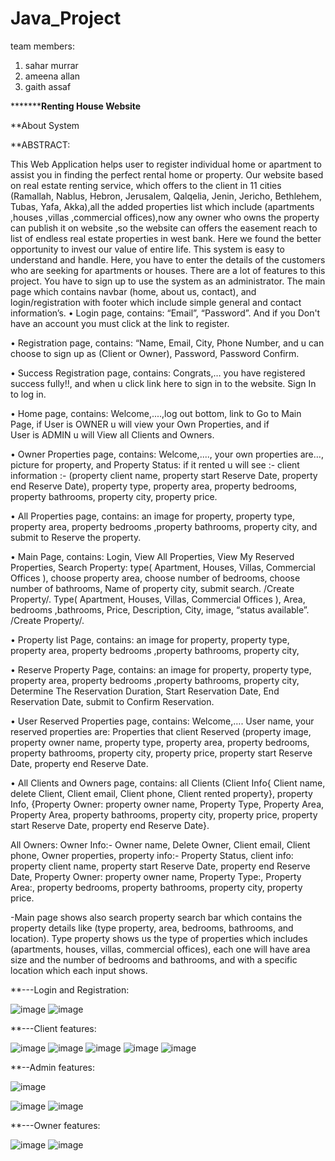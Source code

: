 # Java_Project
team members:
1. sahar murrar
2. ameena allan
3. gaith assaf



***********************************Renting House Website****************************



**About System



**ABSTRACT: 



This Web Application helps user to register individual home or apartment to assist you in finding the perfect rental home or property. 
Our website based on real estate renting service, which offers to the client in 11 cities (Ramallah, Nablus, Hebron, Jerusalem, Qalqelia, Jenin, Jericho, Bethlehem, Tubas, Yafa, Akka),all the added properties list which include (apartments ,houses ,villas ,commercial offices),now any owner who owns the property can publish it on website ,so the website can offers the easement reach to list of endless real estate properties in west bank.
Here we found the better opportunity to invest our value of entire life. This system is easy to understand and handle. Here, you have to enter the details of the customers who are seeking for apartments or houses. There are a lot of features to this project. You have to sign up to use the system as an administrator.
The main page which contains navbar (home, about us, contact), and login/registration with footer which include simple general and contact information’s.
•	Login page, contains: “Email”, “Password”. 
And if you Don't have an account you must click at the link to register. 

•	Registration page, contains: “Name, Email, City, Phone Number, and u can choose to sign up as (Client or Owner), Password, Password Confirm.

•	Success Registration page,  contains: Congrats,… you have registered success fully!!, and when u click  link here to sign in to the website. Sign In to log in.

•	Home page, contains: Welcome,....,log out bottom, link to Go to Main Page, if User is OWNER u will view your Own Properties, and if  
User is ADMIN u will View all Clients and Owners. 

•	Owner Properties page, contains: Welcome,...., your own properties are…, picture for property, and Property Status: if it rented u will see :-
client information :- (property client name, property start Reserve Date, property end Reserve Date), property type, property area, property bedrooms,
property bathrooms, property city, property price.

•	All Properties page, contains: an image for property, property type,   property area, property bedrooms ,property bathrooms, property city, and submit to Reserve the property.

•	Main Page, contains: Login, View All Properties, View My Reserved Properties, Search Property: type( Apartment, Houses, Villas, Commercial Offices ), choose property area, choose number of bedrooms, choose number of bathrooms, Name of property city, submit search. /Create Property/. Type( Apartment, Houses, Villas, Commercial Offices ), Area, bedrooms ,bathrooms, Price, Description, City, image, “status available”. /Create Property/.

•	Property list Page, contains: an image for property, property type,   property area, property bedrooms ,property bathrooms, property city,

•	Reserve Property Page, contains: an image for property, property type,   property area, property bedrooms ,property bathrooms, property city, Determine The Reservation Duration, Start Reservation Date, End Reservation Date, submit to Confirm Reservation.

•	User Reserved Properties page, contains: Welcome,…. User name, your reserved properties are:  Properties that client Reserved (property image, property owner name, property type, property area, property bedrooms, property bathrooms, property city, property price, property start Reserve Date, property end Reserve Date.

•	All Clients and Owners page, contains: all Clients (Client Info{ Client name, delete Client, Client email, Client phone, Client rented property}, property Info, {Property Owner: property owner name, Property Type, Property Area, Property Area, property bathrooms, property city, property price, property start Reserve Date, property end Reserve Date}.

All Owners: Owner Info:- Owner name, Delete Owner, Client email, Client phone, Owner properties, property info:- Property Status, client info: property client name, property start Reserve Date, property end Reserve Date, Property Owner: property owner name, Property Type:, Property Area:, property bedrooms, property bathrooms, property city, property price.


-Main page shows also search property search bar which contains the property details like (type property, area, bedrooms, bathrooms, and location). 
Type property shows us the type of properties which includes (apartments, houses, villas, commercial offices), each one will have area size and the number of bedrooms and bathrooms, and with a specific location which each input shows.

**---Login and Registration:

![image](https://user-images.githubusercontent.com/39792032/124710736-d79aa980-df05-11eb-8c43-113ada448e6c.png)
![image](https://user-images.githubusercontent.com/39792032/124710811-f8fb9580-df05-11eb-9ab0-ed20fb833791.png)

**---Client features:

![image](https://user-images.githubusercontent.com/39792032/124710924-1df00880-df06-11eb-93b2-a4b8924658c8.png)
![image](https://user-images.githubusercontent.com/39792032/124710974-2fd1ab80-df06-11eb-8971-8f56c137edfa.png)
![image](https://user-images.githubusercontent.com/39792032/124711061-4546d580-df06-11eb-84cb-4219890bccd6.png)
![image](https://user-images.githubusercontent.com/39792032/124711126-598ad280-df06-11eb-949f-401d5daea212.png)
![image](https://user-images.githubusercontent.com/39792032/124711183-6d363900-df06-11eb-9aa7-0e965efb9d76.png)


**--Admin features:

![image](https://user-images.githubusercontent.com/39792032/124711399-b38b9800-df06-11eb-86fa-949cb7e9ec23.png)

![image](https://user-images.githubusercontent.com/39792032/124711461-c7cf9500-df06-11eb-80a3-27df715c78d6.png)
![image](https://user-images.githubusercontent.com/39792032/124711533-da49ce80-df06-11eb-827a-2ad63a062ad8.png)



 **---Owner features:
 
 ![image](https://user-images.githubusercontent.com/39792032/124711649-036a5f00-df07-11eb-9e27-52783ffc6294.png)
![image](https://user-images.githubusercontent.com/39792032/124711851-3c0a3880-df07-11eb-803a-3af0553e4b08.png)

